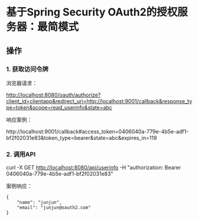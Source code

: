 # 基于Spring Security OAuth2的授权服务器：最简模式

## 操作

### 1. 获取访问令牌
浏览器请求：

<a target="_Blank" href="http://localhost:8080/oauth/authorize?client_id=clientapp&redirect_uri=http://localhost:9001/callback&response_type=token&scope=read_userinfo&state=abc">http://localhost:8080/oauth/authorize?client_id=clientapp&redirect_uri=http://localhost:9001/callback&response_type=token&scope=read_userinfo&state=abc</a>

响应案例：

http://localhost:9001/callback#access_token=0406040a-779e-4b5e-adf1-bf2f02031e83&token_type=bearer&state=abc&expires_in=119

### 2. 调用API
curl -X GET <a target="_Blank" href="http://localhost:8080/api/userinfo">http://localhost:8080/api/userinfo</a> -H "authorization: Bearer 0406040a-779e-4b5e-adf1-bf2f02031e83"

案例响应：

	{
	    "name": "junjun",
	    "email": "junjun@oauth2.com"
	}